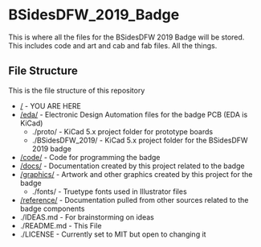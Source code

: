 # BSidesDFW_2019_Badge

This is where all the files for the BSidesDFW 2019 Badge will be stored.  
This includes code and art and cab and fab files.  All the things.

## File Structure

This is the file structure of this repository

* [/](./README.md) - YOU ARE HERE
* [/eda/](./eda/) - Electronic Design Automation files for the badge PCB (EDA is KiCad)
  * ./proto/ - KiCad 5.x project folder for prototype boards
  * ./BSidesDFW_2019/ - KiCad 5.x project folder for the BSidesDFW 2019 badge
* [/code/](./code/) - Code for programming the badge
* [/docs/](./docs/) - Documentation created by this project related to the badge
* [/graphics/](./graphics/) - Artwork and other graphics created by this project for the badge
  * ./fonts/ - Truetype fonts used in Illustrator files
* [/reference/](./reference/) - Documentation pulled from other sources related to the badge components
* ./IDEAS.md - For brainstorming on ideas
* ./README.md - This File
* ./LICENSE - Currently set to MIT but open to changing it

